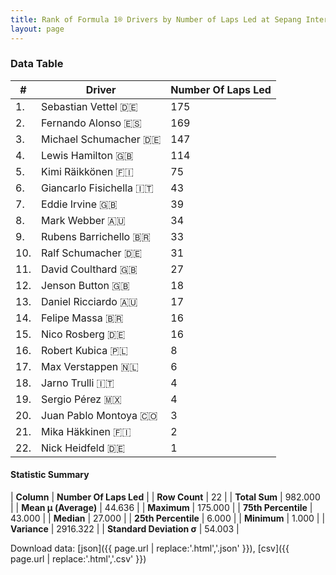 ```yaml
---
title: Rank of Formula 1® Drivers by Number of Laps Led at Sepang International Circuit
layout: page
---
```


<canvas id="chart" width="400" height="180"></canvas>
<script>
var data = {
    "datasets": [
        {
            "backgroundColor": [
                "#9C8E8D",
                "#9C8E8D",
                "#9C8E8D",
                "#9C8E8D",
                "#9C8E8D",
                "#9C8E8D",
                "#9C8E8D",
                "#9C8E8D",
                "#9C8E8D",
                "#9C8E8D",
                "#9C8E8D",
                "#9C8E8D",
                "#9C8E8D",
                "#9C8E8D",
                "#9C8E8D",
                "#9C8E8D",
                "#9C8E8D",
                "#9C8E8D",
                "#9C8E8D",
                "#9C8E8D",
                "#9C8E8D",
                "#9C8E8D"
            ],
            "borderColor": [
                "#1D181E",
                "#1D181E",
                "#1D181E",
                "#1D181E",
                "#1D181E",
                "#1D181E",
                "#1D181E",
                "#1D181E",
                "#1D181E",
                "#1D181E",
                "#1D181E",
                "#1D181E",
                "#1D181E",
                "#1D181E",
                "#1D181E",
                "#1D181E",
                "#1D181E",
                "#1D181E",
                "#1D181E",
                "#1D181E",
                "#1D181E",
                "#1D181E"
            ],
            "borderWidth": 1,
            "data": [
                175.0,
                169.0,
                147.0,
                114.0,
                75.0,
                43.0,
                39.0,
                34.0,
                33.0,
                31.0,
                27.0,
                18.0,
                17.0,
                16.0,
                16.0,
                8.0,
                6.0,
                4.0,
                4.0,
                3.0,
                2.0,
                1.0
            ],
            "label": "Number Of Laps Led"
        }
    ],
    "labels": [
        "Sebastian Vettel",
        "Fernando Alonso",
        "Michael Schumacher",
        "Lewis Hamilton",
        "Kimi Räikkönen",
        "Giancarlo Fisichella",
        "Eddie Irvine",
        "Mark Webber",
        "Rubens Barrichello",
        "Ralf Schumacher",
        "David Coulthard",
        "Jenson Button",
        "Daniel Ricciardo",
        "Felipe Massa",
        "Nico Rosberg",
        "Robert Kubica",
        "Max Verstappen",
        "Jarno Trulli",
        "Sergio Pérez",
        "Juan Pablo Montoya",
        "Mika Häkkinen",
        "Nick Heidfeld"
    ]
};
var options = {
  legend: {
    display: false
  },
  scales: {
    xAxes: [{
      ticks: {
        beginAtZero: true,
        maxRotation: 180,
        display: window.innerWidth > 800
      }
    }],
    yAxes: [{
      ticks: {
        beginAtZero: true
      }
    }]
  },
  onResize: function(chart, size) {
    chart.options.scales.xAxes[0].ticks.display = size.width > 800;
  }
};
var chart = new Chart("chart", {
    data: data,
    type: 'bar',
    options: options
});
</script>



### Data Table

| # | Driver | Number Of Laps Led |
|--|--|--|
| 1. | Sebastian Vettel 🇩🇪 | 175 |
| 2. | Fernando Alonso 🇪🇸 | 169 |
| 3. | Michael Schumacher 🇩🇪 | 147 |
| 4. | Lewis Hamilton 🇬🇧 | 114 |
| 5. | Kimi Räikkönen 🇫🇮 | 75 |
| 6. | Giancarlo Fisichella 🇮🇹 | 43 |
| 7. | Eddie Irvine 🇬🇧 | 39 |
| 8. | Mark Webber 🇦🇺 | 34 |
| 9. | Rubens Barrichello 🇧🇷 | 33 |
| 10. | Ralf Schumacher 🇩🇪 | 31 |
| 11. | David Coulthard 🇬🇧 | 27 |
| 12. | Jenson Button 🇬🇧 | 18 |
| 13. | Daniel Ricciardo 🇦🇺 | 17 |
| 14. | Felipe Massa 🇧🇷 | 16 |
| 15. | Nico Rosberg 🇩🇪 | 16 |
| 16. | Robert Kubica 🇵🇱 | 8 |
| 17. | Max Verstappen 🇳🇱 | 6 |
| 18. | Jarno Trulli 🇮🇹 | 4 |
| 19. | Sergio Pérez 🇲🇽 | 4 |
| 20. | Juan Pablo Montoya 🇨🇴 | 3 |
| 21. | Mika Häkkinen 🇫🇮 | 2 |
| 22. | Nick Heidfeld 🇩🇪 | 1 |

#### Statistic Summary

| **Column** | **Number Of Laps Led** |
| **Row Count** | 22 |
| **Total Sum** | 982.000 |
| **Mean μ (Average)** | 44.636 |
| **Maximum** | 175.000 |
| **75th Percentile** | 43.000 |
| **Median** | 27.000 |
| **25th Percentile** | 6.000 |
| **Minimum** | 1.000 |
| **Variance** | 2916.322 |
| **Standard Deviation σ** | 54.003 |

Download data: [json]({{ page.url | replace:'.html','.json' }}), [csv]({{ page.url | replace:'.html','.csv' }})
